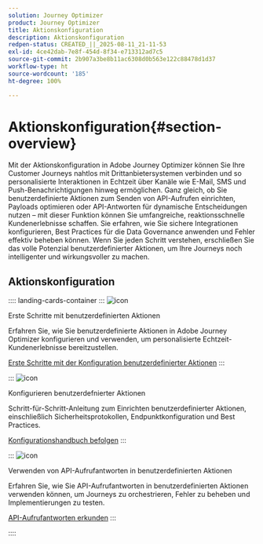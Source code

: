 ```yaml
---
solution: Journey Optimizer
product: Journey Optimizer
title: Aktionskonfiguration
description: Aktionskonfiguration
redpen-status: CREATED_||_2025-08-11_21-11-53
exl-id: 4ce42dab-7e8f-454d-8f34-e713312ad7c5
source-git-commit: 2b907a3be8b11ac6308d0b563e122c88478d1d37
workflow-type: ht
source-wordcount: '185'
ht-degree: 100%

---
```


# Aktionskonfiguration{#section-overview}

Mit der Aktionskonfiguration in Adobe Journey Optimizer können Sie Ihre Customer Journeys nahtlos mit Drittanbietersystemen verbinden und so personalisierte Interaktionen in Echtzeit über Kanäle wie E-Mail, SMS und Push-Benachrichtigungen hinweg ermöglichen. Ganz gleich, ob Sie benutzerdefinierte Aktionen zum Senden von API-Aufrufen einrichten, Payloads optimieren oder API-Antworten für dynamische Entscheidungen nutzen – mit dieser Funktion können Sie umfangreiche, reaktionsschnelle Kundenerlebnisse schaffen. Sie erfahren, wie Sie sichere Integrationen konfigurieren, Best Practices für die Data Governance anwenden und Fehler effektiv beheben können. Wenn Sie jeden Schritt verstehen, erschließen Sie das volle Potenzial benutzerdefinierter Aktionen, um Ihre Journeys noch intelligenter und wirkungsvoller zu machen.

## Aktionskonfiguration

:::: landing-cards-container
:::
![icon](https://cdn.experienceleague.adobe.com/icons/circle-play.svg?lang=de)

Erste Schritte mit benutzerdefinierten Aktionen

Erfahren Sie, wie Sie benutzerdefinierte Aktionen in Adobe Journey Optimizer konfigurieren und verwenden, um personalisierte Echtzeit-Kundenerlebnisse bereitzustellen.

[Erste Schritte mit der Konfiguration benutzerdefinierter Aktionen](../using/action/action.md)
:::

:::
![icon](https://cdn.experienceleague.adobe.com/icons/gear.svg?lang=de)

Konfigurieren benutzerdefnierter Aktionen

Schritt-für-Schritt-Anleitung zum Einrichten benutzerdefinierter Aktionen, einschließlich Sicherheitsprotokollen, Endpunktkonfiguration und Best Practices.

[Konfigurationshandbuch befolgen](../using/action/about-custom-action-configuration.md)
:::

:::
![icon](https://cdn.experienceleague.adobe.com/icons/code-branch.svg)

Verwenden von API-Aufrufantworten in benutzerdefinierten Aktionen

Erfahren Sie, wie Sie API-Aufrufantworten in benutzerdefinierten Aktionen verwenden können, um Journeys zu orchestrieren, Fehler zu beheben und Implementierungen zu testen.

[API-Aufrufantworten erkunden](../using/action/action-response.md)
:::

::::

